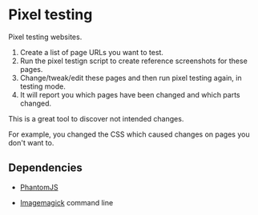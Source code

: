 Pixel testing
=============

Pixel testing websites.

1. Create a list of page URLs you want to test.
2. Run the pixel testign script to create reference screenshots for these pages.
3. Change/tweak/edit these pages and then run pixel testing again, in
   testing mode.
4. It will report you which pages have been changed and which parts
   changed.

This is a great tool to discover not intended changes.

For example, you changed the CSS which caused changes on pages you
don't want to.


Dependencies
------------

* [PhantomJS](http://www.phantomjs.org/)

* [Imagemagick](http://www.imagemagick.org/script/index.php) command
  line

